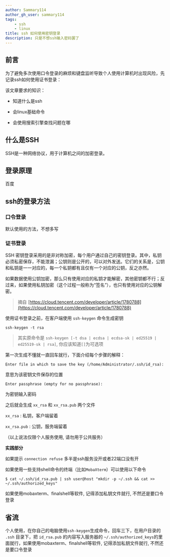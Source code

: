 ```yaml
---
author: Sammary114
author_gh_user: sammary114
tags:
    - ssh
    - linux
title: ssh 如何使用密钥登录
description: 只是不想ssh输入密码罢了
---
```


## 前言

为了避免多次使用口令登录的麻烦和键盘监听导致个人使用计算机时出现风险，先记录ssh如何使用证书登录：

该文章要求的知识：

- 知道什么是ssh

- 会linux基础命令

- 会使用搜索引擎查找问题在哪

## 什么是SSH

SSH是一种网络协议，用于计算机之间的加密登录。

## 登录原理

百度

## ssh的登录方法

### 口令登录

默认使用的方法，不想多写

### 证书登录

SSH 密钥登录采用的是非对称加密，每个用户通过自己的密钥登录。其中，私钥必须私密保存，不能泄漏；公钥则是公开的，可以对外发送。它们的关系是，公钥和私钥是一一对应的，每一个私钥都有且仅有一个对应的公钥，反之亦然。

如果数据使用公钥加密，那么只有使用对应的私钥才能解密，其他密钥都不行；反过来，如果使用私钥加密（这个过程一般称为“签名”），也只有使用对应的公钥解密。

> 摘自 [https://cloud.tencent.com/developer/article/1780788](https://cloud.tencent.com/developer/article/1780788)

使用证书登录之前，在客户端使用 `ssh-keygen` 命令生成密钥

```Shell
ssh-keygen -t rsa
```
> 其实原命令是 `ssh-keygen [-t dsa | ecdsa | ecdsa-sk | ed25519 | ed25519-sk | rsa]`, 你应该知道`[]`为可选项

第一次生成不懂就一直回车就行，下面介绍每个步骤的解释：

`Enter file in which to save the key (/home/Administrator/.ssh/id_rsa):`

意思为该密钥文件保存的位置

`Enter passphrase (empty for no passphrase):`

为密钥输入密码

之后就会生成 `xx_rsa` 和 `xx_rsa.pub` 两个文件

`xx_rsa` : 私钥，客户端留着

`xx_rsa.pub` : 公钥，服务端留着

（以上说法仅限个人服务使用, 请勿用于公共服务）

**实践部分**

如果提示 `connection refuse` 多半是ssh服务没开或者22端口没有开

如果使用一些支持shell命令的终端（比如`MobaXterm`）可以使用以下命令

```Shell
$ cat ~/.ssh/id_rsa.pub | ssh user@host "mkdir -p ~/.ssh && cat >> ~/.ssh/authorized_keys"
```


如果使用mobaxterm、finalshell等软件, 记得添加私钥文件就行, 不然还是要口令登录

## 省流

个人使用，在你自己的电脑使用`ssh-keygen`生成命令，回车三下，在用户目录的 `.ssh` 目录下，把 `id_rsa.pub` 的内容写入服务器的 `~/.ssh/authorized_keys`的里面就行，如果使用mobaxterm、finalshell等软件, 记得添加私钥文件就行, 不然还是要口令登录



